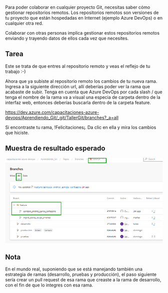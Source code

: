 Para poder colaborar en cualquier proyecto Git, necesitas saber cómo gestionar repositorios remotos. Los repositorios remotos son versiones de tu proyecto que están hospedadas en Internet (ejemplo Azure DevOps) o en cualquier otra red.

Colaborar con otras personas implica gestionar estos repositorios remotos enviando y trayendo datos de ellos cada vez que necesites.


## Tarea

Este se trata de que entres al repositorio remoto y veas el reflejo de tu trabajo :-)

Ahora que ya subiste al repositorio remoto los cambios de tu nueva rama. Ingresa a la siguiente dirección url, allí deberías poder ver la rama que acabaste de subir. Tenga en cuenta que Azure DevOps por cada slash / que tenga el nombre de la rama va a visual una especia de carpeta dentro de la interfaz web, entonces deberías buscarla dentro de la carpeta feature.

https://dev.azure.com/capacitaciones-azure-devops/Aprendiendo_Git/_git/TallerGit/branches?_a=all

Si encontraste tu rama, !Felicitaciones¡. Da clic en ella y mira los cambios que hiciste.

## Muestra de resultado esperado

![Resultado esperado](./assets/10.png)

## Nota

En el mundo real, suponiendo que se está manejando también una estrategia de ramas (desarrollo, pruebas y producción), el paso siguiente sería crear un pull request de esa rama que creaste a la rama de desarrollo, con el fin de que lo integres con esa rama.